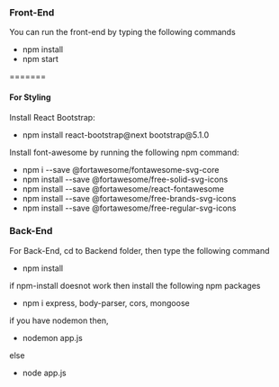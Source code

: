 ### Front-End

You can run the front-end by typing the following commands

<ul>
  <li>npm install</li>
  <li>npm start</li>
 </ul>

=======
 
#### For Styling
 Install React Bootstrap: 
 <ul>
  <li> npm install react-bootstrap@next bootstrap@5.1.0 </li>
 </ul>
 Install font-awesome by running the following npm command:
 
 <ul>
  <li> npm i --save @fortawesome/fontawesome-svg-core </li>
  <li> npm install --save @fortawesome/free-solid-svg-icons </li>
  <li> npm install --save @fortawesome/react-fontawesome </li>
  <li> npm install --save @fortawesome/free-brands-svg-icons </li>
  <li> npm install --save @fortawesome/free-regular-svg-icons </li>
 </ul>


### Back-End

For Back-End, cd to Backend folder, then type the following command
<ul>
  <li>npm install</li>
 </ul>

if npm-install doesnot work then install the following npm packages

<ul>
  <li>npm i express, body-parser, cors, mongoose</li>
 </ul>
 
if you have nodemon then,
<ul>
  <li>nodemon app.js</li>
 </ul>

else 
<ul>
  <li>node app.js</li>
 </ul>

